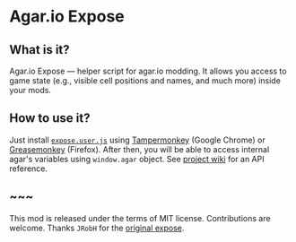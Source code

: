 # Agar.io Expose
## What is it?
Agar.io Expose — helper script for agar.io modding.
It allows you access to game state (e.g., visible cell positions and names, and much more) inside your mods.

## How to use it?
Just install [`expose.user.js`][raw link] using [Tampermonkey][] (Google Chrome) or [Greasemonkey][] (Firefox).
After then, you will be able to access internal agar's variables using `window.agar` object.
See [project wiki][] for an API reference.

## ~~~
This mod is released under the terms of MIT license.
Contributions are welcome.
Thanks `JRobH` for the [original expose][].


[raw link]: https://github.com/xzfc/agar-expose/raw/master/expose.user.js
[Tampermonkey]: https://chrome.google.com/webstore/detail/tampermonkey/dhdgffkkebhmkfjojejmpbldmpobfkfo
[Greasemonkey]: https://addons.mozilla.org/en-us/firefox/addon/greasemonkey/
[project wiki]: https://github.com/xzfc/agar-expose/wiki
[original expose]: https://gist.github.com/JRobH/818103d83d0b43c7492f

